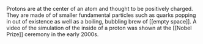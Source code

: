 Protons are at the center of an atom and thought to be positively charged. They are made of of smaller fundamental particles such as quarks popping in out of existence  as well as a boiling, bubbling brew of [[empty space]]. A video of the simulation of the inside of a proton was shown at the [[Nobel Prize]] ceremony in the early 2000s.